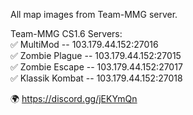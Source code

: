 All map images from Team-MMG server.

Team-MMG CS1.6 Servers:  
✅ MultiMod -- 103.179.44.152:27016  
✅ Zombie Plague -- 103.179.44.152:27015  
✅ Zombie Escape -- 103.179.44.152:27017  
✅ Klassik Kombat -- 103.179.44.152:27018  

🌍 https://discord.gg/jEKYmQn
